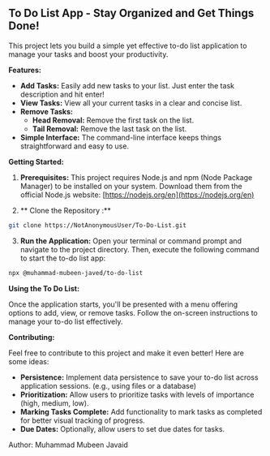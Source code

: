## To Do List App - Stay Organized and Get Things Done!

This project lets you build a simple yet effective to-do list application to manage your tasks and boost your productivity.

**Features:**

* **Add Tasks:** Easily add new tasks to your list. Just enter the task description and hit enter!
* **View Tasks:** View all your current tasks in a clear and concise list.
* **Remove Tasks:**  
    * **Head Removal:**  Remove the first task on the list.
    * **Tail Removal:**  Remove the last task on the list.
* **Simple Interface:**  The command-line interface keeps things straightforward and easy to use.

**Getting Started:**

1.  **Prerequisites:** This project requires Node.js and npm (Node Package Manager) to be installed on your system. Download them from the official Node.js website: [https://nodejs.org/en](https://nodejs.org/en)

2.  ** Clone the Repository :**
   ```bash
   git clone https://NotAnonymousUser/To-Do-List.git
   ```

3.  **Run the Application:**  Open your terminal or command prompt and navigate to the project directory.  Then, execute the following command to start the to-do list app:
   ```bash
   npx @muhammad-mubeen-javed/to-do-list

   ```

**Using the To Do List:**

Once the application starts, you'll be presented with a menu offering options to add, view, or remove tasks. Follow the on-screen instructions to manage your to-do list effectively.

**Contributing:**

Feel free to contribute to this project and make it even better! Here are some ideas:

* **Persistence:** Implement data persistence to save your to-do list across application sessions. (e.g., using files or a database)
* **Prioritization:** Allow users to prioritize tasks with levels of importance (high, medium, low).
* **Marking Tasks Complete:** Add functionality to mark tasks as completed for better visual tracking of progress.
* **Due Dates:** Optionally, allow users to set due dates for tasks.

Author: Muhammad Mubeen Javaid

